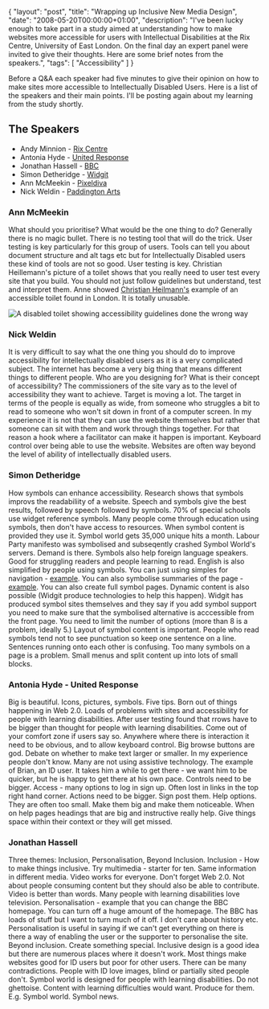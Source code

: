 {
  "layout": "post",
  "title": "Wrapping up Inclusive New Media Design",
  "date": "2008-05-20T00:00:00+01:00",
  "description": "I've been lucky enough to take part in a study aimed at understanding how to make websites more accessible for users with Intellectual Disabilities at the Rix Centre, University of East London. On the final day an expert panel were invited to give their thoughts. Here are some brief notes from the speakers.",
  "tags": [
    "Accessibility"
  ]
}

Before a Q&A each speaker had five minutes to give their opinion on how to make sites more accessible to Intellectually Disabled Users. Here is a list of the speakers and their main points. I'll be posting again about my learning from the study shortly.

## The Speakers

*   Andy Minnion - [Rix Centre][1]
*   Antonia Hyde - [United Response][2]
*   Jonathan Hassell - [BBC][3]
*   Simon Detheridge - [Widgit][4]
*   Ann McMeekin - [Pixeldiva][5]
*   Nick Weldin - [Paddington Arts][6]

### Ann McMeekin

What should you prioritise? What would be the one thing to do? Generally there is no magic bullet. There is no testing tool that will do the trick. User testing is key particularly for this group of users. Tools can tell you about document structure and alt tags etc but for Intellectually Disabled users these kind of tools are not so good. User testing is key. Christian Heillemann's picture of a toilet shows that you really need to user test every site that you build. You should not just follow guidelines but understand, test and interpret them. Anne showed [Christian Heilmann's][7] example of an accessible toilet found in London. It is totally unusable.

![A disabled toilet showing accessibility guidelines done the wrong way][8] 

### Nick Weldin

It is very difficult to say what the one thing you should do to improve accessibility for intellectually disabled users as it is a very complicated subject. The internet has become a very big thing that means different things to different people. Who are you designing for? What is their concept of accessibility? The commissioners of the site vary as to the level of accessibility they want to achieve. Target is moving a lot. The target in terms of the people is equally as wide, from someone who struggles a bit to read to someone who won't sit down in front of a computer screen. In my experience it is not that they can use the website themselves but rather that someone can sit with them and work through things together. For that reason a hook where a facilitator can make it happen is important. Keyboard control over being able to use the website. Websites are often way beyond the level of ability of intellectually disabled users.

### Simon Detheridge 

How symbols can enhance accessibility. Research shows that symbols improvs the readabiliity of a website. Speech and symbols give the best results, followed by speech followed by symbols. 70% of special schools use widget reference symbols. Many people come through education using symbols, then don't have access to resources. When symbol content is provided they use it. Symbol world gets 35,000 unique hits a month. Labour Party manifesto was symbolised and subseqently crashed Symbol World's servers. Demand is there. Symbols also help foreign language speakers. Good for struggling readers and people learning to read. English is also simplified by people using symbols. You can just using simples for navigation - [example][9]. You can also symbolise summaries of the page - [example][9]. You can also create full symbol pages. Dynamic content is also possible (Widgit produce technologies to help this happen). Widgit has produced symbol sites themselves and they say if you add symbol support you need to make sure that the symbolised alternative is acccessible from the front page. You need to limit the number of options (more than 8 is a problem, ideally 5.) Layout of symbol content is important. People who read symbols tend not to see punctuation so keep one sentence on a line. Sentences running onto each other is confusing. Too many symbols on a page is a problem. Small menus and split content up into lots of small blocks. 

### Antonia Hyde - United Response

Big is beautiful. Icons, pictures, symbols. Five tips. Born out of things happening in Web 2.0. Loads of problems with sites and accessibility for people with learning disabilities. After user testing found that rrows have to be bigger than thought for people with learning disabilities. Come out of your comfort zone if users say so. Anywhere where there is interaction it need to be obvious, and to allow keyboard control. Big browse buttons are god. Debate on whether to make text larger or smaller. In my experience people don't know. Many are not using assistive technology. The example of Brian, an ID user. It takes him a while to get there - we want him to be quicker, but he is happy to get there at his own pace. Controls need to be bigger. Access - many options to log in sign up. Often lost in links in the top right hand corner. Actions need to be bigger. Sign post them. Help options. They are often too small. Make them big and make them noticeable. When on help pages headings that are big and instructive really help. Give things space within their context or they will get missed. 

### Jonathan Hassell

Three themes: Inclusion, Personalisation, Beyond Inclusion. Inclusion - How to make things inclusive. Try multimedia - starter for ten. Same information in different media. Video works for everyone. Don't forget Web 2.0. Not about people consuming content but they should also be able to contribute. Video is better than words. Many people with learning disabilities love television. Personalisation - example that you can change the BBC homepage. You can turn off a huge amount of the homepage. The BBC has loads of stuff but I want to turn much of it off. I don't care about history etc. Personalisation is useful in saying if we can't get everything on there is there a way of enabling the user or the supporter to personalise the site. Beyond inclusion. Create something special. Inclusive design is a good idea but there are numerous places where it doesn't work. Most things make websites good for ID users but poor for other users. There can be many contradictions. People with ID love images, blind or partially sited people don't. Symbol world is designed for people with learning disabilities. Do not ghettoise. Content with learning difficulties would want. Produce for them. E.g. Symbol world. Symbol news.

 [1]: http://www.rixcentre.org/
 [2]: http://www.unitedresponse.org.uk/
 [3]: http://www.bbc.co.uk/blogs/bbcinternet/jonathan_hassell/
 [4]: http://www.widgit.com/
 [5]: http://www.pixeldiva.co.uk/
 [6]: http://www.paddingtonarts.org.uk/
 [7]: http://www.wait-till-i.com
 [8]: http://farm1.static.flickr.com/169/412734816_af9de40b48.jpg
 [9]: http://www.isaac-online.org/en/home.shtml
